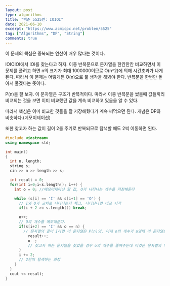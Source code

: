 ```yaml
---
layout: post
type: algorithms
title: "백준 5525번: IOIOI"
date: 2021-06-10
excerpt: "https://www.acmicpc.net/problem/5525"
tag: ["Algorithms", "DP", "String"]
comments: true
---
```


이 문제의 핵심은 중복되는 연산이 매우 많다는 것이다.

IOIOIOI에서 IOI를 찾는다고 하자.
이중 반복문으로 문자열을 한칸한칸 비교하면서 이 문제를 풀려고 하면 n의 크기가 최대 1000000이므로 O(n^2)에 의해 시간초과가 나게 된다.
따라서 이 문제는 어떻게든 O(n)으로 풀 생각을 해봐야 한다. 반복문을 한번만 돌아서 풀겠다는 뜻이다.

P(n)을 잘 보자. 이 문자열은 구조가 반복적이다. 따라서 이중 반복문을 썼을때 값들끼리 비교되는 것을 보면 이미 비교했던 값을 계속 비교하고 있음을 알 수 있다.

따라서 핵심은 이미 비교한 것들을 잘 저장해뒀다가 계속 써먹으면 된다. 개념은 DP와 비슷하다.(메모이제이션)

또한 찾고자 하는 값이 길이 2를 주기로 반복되므로 탐색할 때도 2씩 이동하면 된다.

```C++
#include <iostream>
using namespace std;

int main()
{
  int n, length;
  string s;
  cin >> n >> length >> s;

  int result = 0;
  for(int i=0;i<s.length(); i++) {
    int o = 0; //메모이제이션 할 값, O가 나타나는 개수를 저장해둔다

    while (s[i] == 'I' && s[i+1] == 'O') {
      // I와 O가 교차로 나타나는지 체크, 나타난다면 비교 시작
      if(i + 2 >= s.length()) break;

      o++;
      // O의 개수를 메모해준다.
      if(s[i+2] == 'I' && o == n) {
        // 문자열의 끝이 I라면 이 문자열은 P(n)임, 이때 o의 개수가 a일때 이 문자열은 P(a)이다
          result++;
          o--;
          // 찾고자 하는 문자열을 찾았을 경우 o의 개수를 줄여주는데 이것은 문자열의 머리부분을 두칸 날리는 과정이라고 보면 된다.
      }
      i += 2;
      // 2칸씩 탐색하는 과정
    }
  }
  cout << result;
}

```
